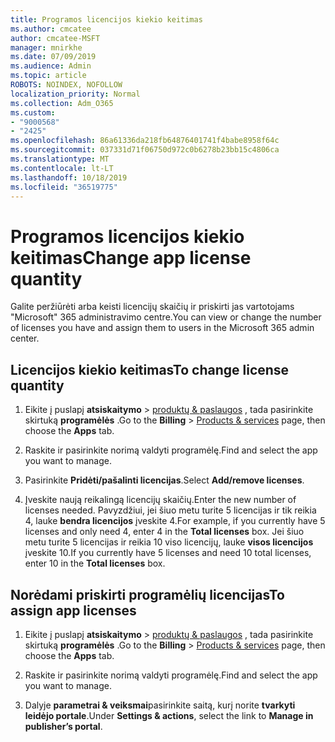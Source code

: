 ```yaml
---
title: Programos licencijos kiekio keitimas
ms.author: cmcatee
author: cmcatee-MSFT
manager: mnirkhe
ms.date: 07/09/2019
ms.audience: Admin
ms.topic: article
ROBOTS: NOINDEX, NOFOLLOW
localization_priority: Normal
ms.collection: Adm_O365
ms.custom:
- "9000568"
- "2425"
ms.openlocfilehash: 86a61336da218fb64876401741f4babe8958f64c
ms.sourcegitcommit: 037331d71f06750d972c0b6278b23bb15c4806ca
ms.translationtype: MT
ms.contentlocale: lt-LT
ms.lasthandoff: 10/18/2019
ms.locfileid: "36519775"
---
```

# <a name="change-app-license-quantity"></a><span data-ttu-id="ba425-102">Programos licencijos kiekio keitimas</span><span class="sxs-lookup"><span data-stu-id="ba425-102">Change app license quantity</span></span>

<span data-ttu-id="ba425-103">Galite peržiūrėti arba keisti licencijų skaičių ir priskirti jas vartotojams "Microsoft" 365 administravimo centre.</span><span class="sxs-lookup"><span data-stu-id="ba425-103">You can view or change the number of licenses you have and assign them to users in the Microsoft 365 admin center.</span></span> 

## <a name="to-change-license-quantity"></a><span data-ttu-id="ba425-104">Licencijos kiekio keitimas</span><span class="sxs-lookup"><span data-stu-id="ba425-104">To change license quantity</span></span>

1. <span data-ttu-id="ba425-105">Eikite į puslapį **atsiskaitymo** > [produktų & paslaugos](https://go.microsoft.com/fwlink/p/?linkid=842054) , tada pasirinkite skirtuką **programėlės** .</span><span class="sxs-lookup"><span data-stu-id="ba425-105">Go to the **Billing** > [Products & services](https://go.microsoft.com/fwlink/p/?linkid=842054) page, then choose the **Apps** tab.</span></span>

2. <span data-ttu-id="ba425-106">Raskite ir pasirinkite norimą valdyti programėlę.</span><span class="sxs-lookup"><span data-stu-id="ba425-106">Find and select the app you want to manage.</span></span>  

3. <span data-ttu-id="ba425-107">Pasirinkite **Pridėti/pašalinti licencijas**.</span><span class="sxs-lookup"><span data-stu-id="ba425-107">Select **Add/remove licenses**.</span></span>

4. <span data-ttu-id="ba425-108">Įveskite naują reikalingą licencijų skaičių.</span><span class="sxs-lookup"><span data-stu-id="ba425-108">Enter the new number of licenses needed.</span></span> <span data-ttu-id="ba425-109">Pavyzdžiui, jei šiuo metu turite 5 licencijas ir tik reikia 4, lauke **bendra licencijos** įveskite 4.</span><span class="sxs-lookup"><span data-stu-id="ba425-109">For example, if you currently have 5 licenses and only need 4, enter 4 in the **Total licenses** box.</span></span> <span data-ttu-id="ba425-110">Jei šiuo metu turite 5 licencijas ir reikia 10 viso licencijų, lauke **visos licencijos** įveskite 10.</span><span class="sxs-lookup"><span data-stu-id="ba425-110">If you currently have 5 licenses and need 10 total licenses, enter 10 in the **Total licenses** box.</span></span>

## <a name="to-assign-app-licenses"></a><span data-ttu-id="ba425-111">Norėdami priskirti programėlių licencijas</span><span class="sxs-lookup"><span data-stu-id="ba425-111">To assign app licenses</span></span>

1. <span data-ttu-id="ba425-112">Eikite į puslapį **atsiskaitymo** > [produktų & paslaugos](https://go.microsoft.com/fwlink/p/?linkid=842054) , tada pasirinkite skirtuką **programėlės** .</span><span class="sxs-lookup"><span data-stu-id="ba425-112">Go to the **Billing** > [Products & services](https://go.microsoft.com/fwlink/p/?linkid=842054) page, then choose the **Apps** tab.</span></span>

2. <span data-ttu-id="ba425-113">Raskite ir pasirinkite norimą valdyti programėlę.</span><span class="sxs-lookup"><span data-stu-id="ba425-113">Find and select the app you want to manage.</span></span>  

3. <span data-ttu-id="ba425-114">Dalyje **parametrai & veiksmai**pasirinkite saitą, kurį norite **tvarkyti leidėjo portale**.</span><span class="sxs-lookup"><span data-stu-id="ba425-114">Under **Settings & actions**, select the link to **Manage in publisher’s portal**.</span></span>
